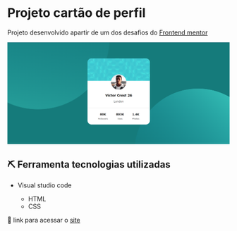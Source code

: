 <h1>Projeto cartão de perfil</h1>
<p>Projeto desenvolvido apartir de um dos desafios do <a href="https://www.frontendmentor.io/home">Frontend mentor</a></p>
<img src="image/Captura de tela.PNG" alt="imagem do site">
<h2>⛏ Ferramenta tecnologias utilizadas</h2>

- Visual studio code

    - HTML
    - CSS
      
🔗 link para acessar o <a href="https://joaovitor2004.github.io/cartao-de-perfil/">site<a>
